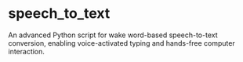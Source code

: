 # speech_to_text
An advanced Python script for wake word-based speech-to-text conversion, enabling voice-activated typing and hands-free computer interaction.
